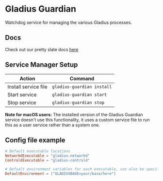 # Gladius Guardian

Watchdog service for managing the various Gladius processes.

## Docs
Check out our pretty slate docs
[here](https://gladiusio.github.io/gladius-guardian-api-docs/#introduction)

## Service Manager Setup

| Action               | Command                    |
| -------------------- | -------------------------- |
| Install service file | `gladius-guardian install` |
| Start service        | `gladius-guardian start`   |
| Stop   service       | `gladius-guardian stop`    |

**Note for macOS users:** The installed version of the Gladius Guardian service
doesn't use this functionality, it uses a custom service file to run this as a
user service rather than a system one.

## Config file example
```toml
# Default executable locations
NetworkdExecutable = "gladius-networkd"
ControldExecutable = "gladius-controld"

# Defualt environment variables for each executable, can also be specified when starting the service in the JSON body of the request.
DefaultEnvironment = ["GLADIUSBASE=your/base/here"]

```
